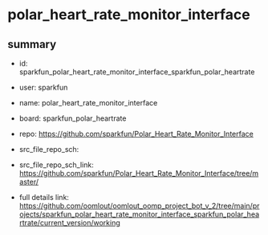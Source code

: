 # polar_heart_rate_monitor_interface
 
## summary 
* id: sparkfun_polar_heart_rate_monitor_interface_sparkfun_polar_heartrate
* user: sparkfun
* name: polar_heart_rate_monitor_interface
* board: sparkfun_polar_heartrate
* repo: https://github.com/sparkfun/Polar_Heart_Rate_Monitor_Interface



* src_file_repo_sch: 
* src_file_repo_sch_link: https://github.com/sparkfun/Polar_Heart_Rate_Monitor_Interface/tree/master/
* full details link: https://github.com/oomlout/oomlout_oomp_project_bot_v_2/tree/main/projects/sparkfun_polar_heart_rate_monitor_interface_sparkfun_polar_heartrate/current_version/working  








